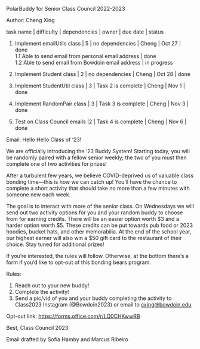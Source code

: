 PolarBuddy for Senior Class Council 2022-2023 <br />

Author: Cheng Xing <br />


task name | difficulty | dependencies | owner | due date | status <br />


1. Implement emailUtils class  | 5 | no dependencies | Cheng | Oct 27 | done <br />
1.1 Able to send email from personal email address | done <br />
1.2 Able to send email from Bowdoin email address | in progress <br />

2. Implement Student class  | 2 | no dependencies | Cheng | Oct 28 | done <br />

3. Implement StudentUtil class  | 3 | Task 2 is complete | Cheng | Nov 1 | done <br />

4. Implement RandomPair class  | 3 | Task 3 is complete | Cheng | Nov 3 | done <br />

5. Test on Class Council emails |2 | Task 4 is complete | Cheng | Nov 6 | done <br />




Email:
Hello Hello Class of ‘23!
 
We are officially introducing the ‘23 Buddy System! Starting today, you will be randomly paired with a fellow senior weekly; the two of you must then complete one of two activities for prizes!
 
After a turbulent few years, we believe COVID-deprived us of valuable class bonding time—this is how we can catch up! You’ll have the chance to complete a short activity that should take no more than a few minutes with someone new each week.
 
The goal is to interact with more of the senior class. On Wednesdays we will send out two activity options for you and your random buddy to choose from for earning credits. There will be an easier option worth $3 and a harder option worth $5. These credits can be put towards pub food or 2023 hoodies, bucket hats, and other memorabilia. At the end of the school year, our highest earner will also win a $50 gift card to the restaurant of their choice. Stay tuned for additional prizes!
 
If you’re interested, the rules will follow. Otherwise, at the bottom there’s a form if you’d like to opt-out of this bonding bears program.
 
Rules:
1.    Reach out to your new buddy!
2.    Complete the activity!
3.    Send a pic/vid of you and your buddy completing the activity to Class2023 Instagram (@Bowdoin2023) or email to cxing@bowdoin.edu
 
Opt-out link: https://forms.office.com/r/LQ0CHKwwRB
 
 
Best,
Class Council 2023

Email drafted by Sofia Hamby and Marcus Ribeiro

